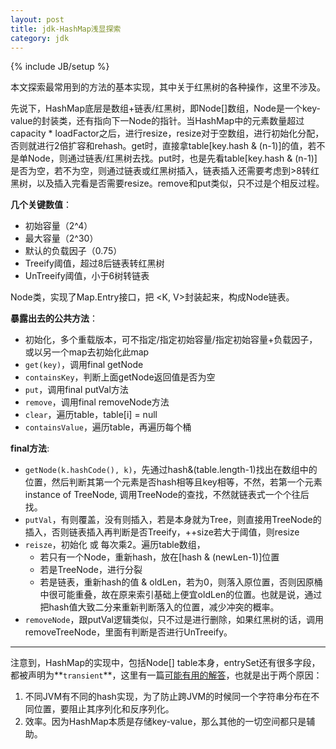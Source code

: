 ```yaml
---
layout: post
title: jdk-HashMap浅显探索
category: jdk
---
```

{% include JB/setup %}

本文探索最常用到的方法的基本实现，其中关于红黑树的各种操作，这里不涉及。

先说下，HashMap底层是数组+链表/红黑树，即Node[]数组，Node是一个key-value的封装类，还有指向下一Node的指针。当HashMap中的元素数量超过capacity * loadFactor之后，进行resize，resize对于空数组，进行初始化分配，否则就进行2倍扩容和rehash。get时，直接拿table[key.hash & (n-1)]的值，若不是单Node，则通过链表/红黑树去找。put时，也是先看table[key.hash & (n-1)]是否为空，若不为空，则通过链表或红黑树插入，链表插入还需要考虑到>8转红黑树，以及插入完看是否需要resize。remove和put类似，只不过是个相反过程。


**几个关键数值**：
- 初始容量（2^4）
- 最大容量（2^30）
- 默认的负载因子（0.75）
- Treeify阈值，超过8后链表转红黑树
- UnTreeify阈值，小于6树转链表


Node类，实现了Map.Entry接口，把 <K, V>封装起来，构成Node链表。

**暴露出去的公共方法**：
- 初始化，多个重载版本，可不指定/指定初始容量/指定初始容量+负载因子，或以另一个map去初始化此map
- `get(key)`，调用final getNode
- `containsKey`，判断上面getNode返回值是否为空
- `put`，调用final putVal方法
- `remove`，调用final removeNode方法
- `clear`，遍历table，table[i] = null
- `containsValue`，遍历table，再遍历每个桶


**final方法**:
- `getNode(k.hashCode(), k)`，先通过hash&(table.length-1)找出在数组中的位置，然后判断其第一个元素是否hash相等且key相等，不然，若第一个元素 instance of TreeNode, 调用TreeNode的查找，不然就链表式一个个往后找。
- `putVal`，有则覆盖，没有则插入，若是本身就为Tree，则直接用TreeNode的插入，否则链表插入再判断是否Treeify，++size若大于阈值，则resize
- `reisze`，初始化 或 每次乘2。遍历table数组，
	- 若只有一个Node，重新hash，放在[hash & (newLen-1)]位置
	- 若是TreeNode，进行分裂
	- 若是链表，重新hash的值 & oldLen，若为0，则落入原位置，否则因原桶中很可能重叠，故在原来索引基础上便宜oldLen的位置。也就是说，通过把hash值大致二分来重新判断落入的位置，减少冲突的概率。
- `removeNode`，跟putVal逻辑类似，只不过是进行删除，如果红黑树的话，调用removeTreeNode，里面有判断是否进行UnTreeify。

***

注意到，HashMap的实现中，包括Node[] table本身，entrySet还有很多字段，都被声明为**`transient`**，这里有一篇[可能有用的解答](https://segmentfault.com/q/1010000000630486)，也就是出于两个原因：
1. 不同JVM有不同的hash实现，为了防止跨JVM的时候同一个字符串分布在不同位置，要阻止其序列化和反序列化。
2. 效率。因为HashMap本质是存储key-value，那么其他的一切空间都只是辅助。
